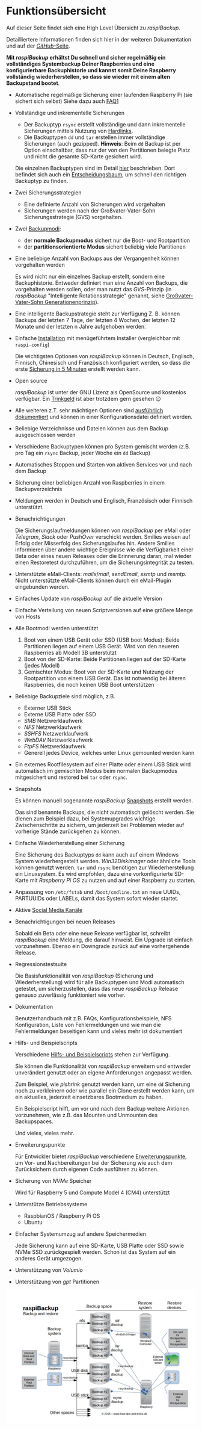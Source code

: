 # Funktionsübersicht

Auf dieser Seite findet sich eine High Level Übersicht zu *raspiBackup*.

Detailliertere Informationen finden sich hier in der weiteren Dokumentation
und auf der [*GitHub*-Seite](https://github.com/framps/raspiBackup).

**Mit *raspiBackup* erhältst Du schnell und sicher regelmäßig ein vollständiges Systembackup
Deiner Raspberries und eine konfigurierbare Backuphistorie
und kannst somit Deine Raspberry vollständig wiederherstellen,
so dass sie wieder mit einem alten Backupstand bootet**.

  - Automatische regelmäßige Sicherung einer laufenden Raspberry Pi (sie sichert sich selbst)
    Siehe dazu auch [FAQ1](faq.md#faq1)

  - Vollständige und inkrementelle Sicherungen

      - Der Backuptyp `rsync` erstellt vollständige und dann inkrementelle Sicherungen
        mittels Nutzung von [Hardlinks](how-do-hardlinks-work-with-rsync.md).
      - Die Backuptypen `dd` und `tar` erstellen immer vollständige Sicherungen (auch gezipped).
        **Hinweis**: Beim `dd` Backup ist per Option einschaltbar, dass nur der von den Partitionen
        belegte Platz und nicht die gesamte SD-Karte gesichert wird.

    Die einzelnen Backuptypen sind im Detail [hier](backup-types.md) beschrieben.
    Dort befindet sich auch ein [Entscheidungsbaum](backup-types.md#decisiontree),
    um schnell den richtigen Backuptyp zu finden.

  - Zwei Sicherungsstrategien

      - Eine definierte Anzahl von Sicherungen wird vorgehalten
      - Sicherungen werden nach der Großvater-Vater-Sohn Sicherungsstrategie (GVS) vorgehalten.

  - Zwei [Backupmodi](normal-or-partition-backup.md):

      - der **normale Backupmodus** sichert nur die Boot- und Rootpartition
      - der **partitionsorientierte Modus** sichert beliebig viele Partitionen

  - Eine beliebige Anzahl von Backups aus der Vergangenheit können vorgehalten werden

    Es wird nicht nur ein einzelnes Backup erstellt, sondern eine Backuphistorie.
    Entweder definiert man eine Anzahl von Backups, die vorgehalten werden sollen,
    oder man nutzt das *GVS*-Prinzip (in *raspiBackup* "Intelligente Rotationsstrategie"
    genannt, siehe [Großvater-Vater-Sohn Generationenprinzip](https://www.framp.de/raspiBackupDoc/de/smart-recycle.md)).

  - Eine intelligente Backupstrategie steht zur Verfügung
    Z. B. können Backups der letzten 7 Tage, der letzten 4 Wochen, der letzten 12 Monate und
    der letzten n Jahre aufgehoben werden.

  - Einfache [Installation](installation-in-5-minutes.md) mit menügeführtem Installer (vergleichbar mit `raspi-config`)

    Die wichtigsten Optionen von *raspiBackup* können in Deutsch, Englisch, Finnisch,
    Chinesisch und Französisch konfiguriert werden,
    so dass die erste [Sicherung in 5 Minuten](installation-in-5-minutes.md) erstellt werden kann.

  - Open source

    *raspiBackup* ist unter der GNU Lizenz als OpenSource und kostenlos verfügbar.
    Ein [Trinkgeld](introduction.md#donation) ist aber trotzdem gern gesehen 😉

  - Alle weiteren z.T. sehr mächtigen Optionen sind [ausführlich dokumentiert](invocation-options.md)
    und können in einer Konfigurationsdatei definiert werden.

  - Beliebige Verzeichnisse und Dateien können aus dem Backup ausgeschlossen werden

  - Verschiedene Backuptypen können pro System gemischt werden (z.B. pro Tag ein `rsync` Backup, jeder Woche ein `dd` Backup)

  - Automatisches Stoppen und Starten von aktiven Services vor und nach dem Backup

  - Sicherung einer beliebigen Anzahl von Raspberries in einem Backupverzeichnis

  - Meldungen werden in Deutsch und Englisch, Französisch oder Finnisch unterstützt.

  - Benachrichtigungen

    Die Sicherungslaufmeldungen können von *raspiBackup* per eMail oder *Telegram*,
    *Slack* oder *PushOver* verschickt werden. Smilies weisen auf Erfolg oder
    Misserfolg des Sicherungslaufes hin. Andere Smilies informieren über andere
    wichtige Ereignisse wie die Verfügbarkeit einer Beta oder eines neuen Releases
    oder die Erinnerung daran, mal wieder einen Restoretest durchzuführen, um die
    Sicherungsintegrität zu testen.

  - Unterstützte eMail-Clients: *mailx*/*mail*, *sendEmail*, *ssmtp* und *msmtp*.
    Nicht unterstützte eMail-Clients können durch ein eMail-Plugin eingebunden werden.

  - Einfaches Update von *raspiBackup* auf die aktuelle Version

  - Einfache Verteilung von neuen Scriptversionen auf eine größere Menge von Hosts

  - Alle Bootmodi werden unterstützt

      1. Boot von einem USB Gerät oder SSD (USB boot Modus): Beide Partitionen
         liegen auf einem USB Gerät. Wird von den neueren Raspberries ab Modell 3B
         unterstützt
      2. Boot von der SD-Karte: Beide Partitionen liegen auf der SD-Karte
         (jedes Modell)
      3. Gemischter Modus: Boot von der SD-Karte und Nutzung der Rootpartition
         von einem USB Gerät. Das ist notwendig bei älteren Raspberries, die
         noch keinen USB Boot unterstützen

  - Beliebige Backupziele sind möglich, z.B.

      - Externer USB Stick
      - Externe USB Platte oder SSD
      - *SMB* Netzwerklaufwerk
      - *NFS* Netzwerklaufwerk
      - *SSHFS* Netzwerklaufwerk
      - *WebDAV* Netzwerklaufwerk
      - *FtpFS* Netzwerklaufwerk
      - Generell jedes Device, welches unter Linux gemounted werden kann

  - Ein externes Rootfilesystem auf einer Platte oder einem USB Stick wird
    automatisch im gemischten Modus beim normalen Backupmodus mitgesichert
    und restored bei `tar` oder `rsync`.

  - Snapshots

    Es können manuell sogenannte *raspiBackup* [Snapshots](snapshots.md) erstellt werden.

    Das sind benannte Backups, die nicht automatisch gelöscht werden.
    Sie dienen zum Beispiel dazu, bei Systemupgrades wichtige Zwischenschritte
    zu sichern, um jederzeit bei Problemen wieder auf vorherige Stände
    zurückgehen zu können.

  - Einfache Wiederherstellung einer Sicherung

    Eine Sicherung des Backuptyps `dd` kann auch auf einem Windows System wiederhergestellt werden.
    *Win32Diskimager* oder ähnliche Tools können genutzt werden.
    `tar` und `rsync` benötigen zur Wiederherstellung ein Linuxsystem.
    Es wird empfohlen, dazu eine vorkonfigurierte SD-Karte mit *Raspberry Pi OS*
    zu nutzen und auf einer Raspberry zu starten.

  - Anpassung von `/etc/fstab` und `/boot/cmdline.txt` an neue UUIDs, PARTUUIDs
    oder LABELs, damit das System sofort wieder startet.

  - Aktive [Social Media Kanäle](introduction.md#contact_options)

  - Benachrichtigungen bei neuen Releases

    Sobald ein Beta oder eine neue Release verfügbar ist, schreibt *raspiBackup* eine
    Meldung, die darauf hinweist. Ein Upgrade ist einfach vorzunehmen. Ebenso ein
    Downgrade zurück auf eine vorhergehende Release.

  - Regressionstestsuite

    Die Basisfunktionalität von *raspiBackup* (Sicherung und Wiederherstellung) wird
    für alle Backuptypen und Modi automatisch getestet, um sicherzustellen, dass das
    neue *raspiBackup* Release genauso zuverlässig funktioniert wie vorher.

  - Dokumentation

    Benutzerhandbuch mit z.B. FAQs, Konfigurationsbeispiele, NFS Konfiguration,
    Liste von Fehlermeldungen und wie man die Fehlermeldungen beseitigen
    kann und vieles mehr ist dokumentiert

  - Hilfs- und Beispielscripts

    Verschiedene [Hilfs- und Beispielscripts](useful-helper-scripts.md) stehen zur Verfügung.

    Sie können die Funktionalität von *raspiBackup* erweitern und entweder unverändert genutzt
    oder an eigene Anforderungen angepasst werden.

    Zum Beispiel, wie *pishrink* genutzt werden kann, um eine `dd` Sicherung noch zu verkleinern
    oder wie parallel ein Clone erstellt werden kann, um ein aktuelles, jederzeit
    einsetzbares Bootmedium zu haben.

    Ein Beispielscript hilft, um vor und nach dem Backup weitere Aktionen vorzunehmen,
    wie z.B. das Mounten und Unmounten des Backupspaces.

    Und vieles, vieles mehr.

  - Erweiterungspunkte

    Für Entwickler bietet *raspiBackup* verschiedene [Erweiterungspunkte](hooks-for-own-scripts.md),
    um Vor- und Nachbereitungen bei der Sicherung wie auch dem Zurücksichern
    durch eigenen Code ausführen zu können.

  - Sicherung von *NVMe* Speicher

    Wird für Raspberry 5 und Compute Model 4 (CM4) unterstützt

  - Unterstütze Betriebssysteme

      - RaspbianOS / Raspberry Pi OS
      - Ubuntu

  - Einfacher Systemumzug auf andere Speichermedien

    Jede Sicherung kann auf eine SD-Karte, USB Platte oder SSD sowie NVMe SSD
    zurückgespielt werden. Schon ist das System auf ein anderes Gerät umgezogen.

  - Unterstützung von *Volumio*

  - Unterstützung von *gpt* Partitionen


![Übersichtsbild](images/raspiBackupOverview.jpg)


[.status]: translated
[.source]: https://www.linux-tips-and-tricks.de/de/funktionsuebersicht
[.source]: https://www.linux-tips-and-tricks.de/de/raspibackup
[.source]: https://www.linux-tips-and-tricks.de/en/features
[.source]: https://www.linux-tips-and-tricks.de/en/backup
